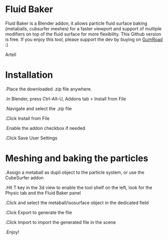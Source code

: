 Fluid Baker
==========

Fluid Baker is a Blender addon, it allows particle fluid surface baking (metaballs, cubsurfer meshes) for a faster viewport and support of multiple modifiers on top of the fluid surface for more flexibility.
This Github version is free. If you enjoy this tool, please support the dev by buying on [GumRoad](https://gumroad.com/products/wdPr) :)

Artell

# Installation

.Place the downloaded .zip file anywhere.

.In Blender, press Ctrl-Alt-U, Addons tab > Install from File

.Navigate and select the .zip file

.Click Install from File

.Enable the addon checkbox if needed

.Click Save User Settings



# Meshing and baking the particles

.Assign a metaball as dupli object to the particle system, or use the CubeSurfer addon

.Hit T key in the 3d view to enable the tool shelf on the left, look for the Physic tab and the Fluid Baker panel

.Click and select the metaball/isosurface object in the dedicated field

.Click Export to generate the file

.Click Import to import the generated file in the scene

.Enjoy!
